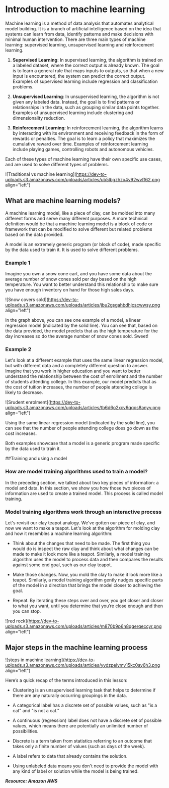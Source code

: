 # Introduction to machine learning

Machine learning is a method of data analysis that automates analytical model building. It is a branch of artificial intelligence based on the idea that systems can learn from data, identify patterns and make decisions with minimal human intervention. There are three main types of machine learning: supervised learning, unsupervised learning and reinforcement learning.

1. **Supervised Learning**: In supervised learning, the algorithm is trained on a labeled dataset, where the correct output is already known. The goal is to learn a general rule that maps inputs to outputs, so that when a new input is encountered, the system can predict the correct output. Examples of supervised learning include regression and classification problems.
    
2. **Unsupervised Learning**: In unsupervised learning, the algorithm is not given any labeled data. Instead, the goal is to find patterns or relationships in the data, such as grouping similar data points together. Examples of unsupervised learning include clustering and dimensionality reduction.
    
3. **Reinforcement Learning**: In reinforcement learning, the algorithm learns by interacting with its environment and receiving feedback in the form of rewards or penalties. The goal is to learn a policy that maximizes the cumulative reward over time. Examples of reinforcement learning include playing games, controlling robots and autonomous vehicles.
    

Each of these types of machine learning have their own specific use cases, and are used to solve different types of problems.

![Traditional vs machine learning](https://dev-to-uploads.s3.amazonaws.com/uploads/articles/ub5lbgzhzo4v92wvff62.png align="left")

## What are machine learning models?

A machine learning model, like a piece of clay, can be molded into many different forms and serve many different purposes. A more technical definition would be that a machine learning model is a block of code or framework that can be modified to solve different but related problems based on the data provided.

A model is an extremely generic program (or block of code), made specific by the data used to train it. It is used to solve different problems.

### Example 1

Imagine you own a snow cone cart, and you have some data about the average number of snow cones sold per day based on the high temperature. You want to better understand this relationship to make sure you have enough inventory on hand for those high sales days.

![Snow covers sold](https://dev-to-uploads.s3.amazonaws.com/uploads/articles/jbu2gsgahbdhjcscwwsy.png align="left")

In the graph above, you can see one example of a model, a linear regression model (indicated by the solid line). You can see that, based on the data provided, the model predicts that as the high temperature for the day increases so do the average number of snow cones sold. Sweet!

### Example 2

Let's look at a different example that uses the same linear regression model, but with different data and a completely different question to answer. Imagine that you work in higher education and you want to better understand the relationship between the cost of enrollment and the number of students attending college. In this example, our model predicts that as the cost of tuition increases, the number of people attending college is likely to decrease.

![Srudent enrolment](https://dev-to-uploads.s3.amazonaws.com/uploads/articles/tb6d6o2xcv6qqos8anyy.png align="left")

Using the same linear regression model (indicated by the solid line), you can see that the number of people attending college does go down as the cost increases.

Both examples showcase that a model is a generic program made specific by the data used to train it.

##Training and using a model

### How are model training algorithms used to train a model?

In the preceding section, we talked about two key pieces of information: a model and data. In this section, we show you how those two pieces of information are used to create a trained model. This process is called model training.

### Model training algorithms work through an interactive process

Let's revisit our clay teapot analogy. We've gotten our piece of clay, and now we want to make a teapot. Let's look at the algorithm for molding clay and how it resembles a machine learning algorithm:

* Think about the changes that need to be made. The first thing you would do is inspect the raw clay and think about what changes can be made to make it look more like a teapot. Similarly, a model training algorithm uses the model to process data and then compares the results against some end goal, such as our clay teapot.
    
* Make those changes. Now, you mold the clay to make it look more like a teapot. Similarly, a model training algorithm gently nudges specific parts of the model in a direction that brings the model closer to achieving the goal.
    
* Repeat. By iterating these steps over and over, you get closer and closer to what you want, until you determine that you’re close enough and then you can stop.
    

![red rock](https://dev-to-uploads.s3.amazonaws.com/uploads/articles/m870b9p6n8qqerqeccyr.png align="left")

## Major steps in the machine learning process

![steps in machine learning](https://dev-to-uploads.s3.amazonaws.com/uploads/articles/yydzpelvmv15kc0ay6h3.png align="left")

Here’s a quick recap of the terms introduced in this lesson:

* Clustering is an unsupervised learning task that helps to determine if there are any naturally occurring groupings in the data.
    
* A categorical label has a discrete set of possible values, such as "is a cat" and "is not a cat."
    
* A continuous (regression) label does not have a discrete set of possible values, which means there are potentially an unlimited number of possibilities.
    
* Discrete is a term taken from statistics referring to an outcome that takes only a finite number of values (such as days of the week).
    
* A label refers to data that already contains the solution.
    
* Using unlabeled data means you don't need to provide the model with any kind of label or solution while the model is being trained.
    

***Resource: Amazon AWS***